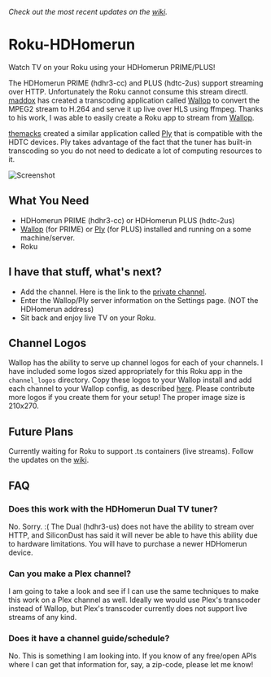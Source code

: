 *Check out the most recent updates on the [wiki](https://github.com/computmaxer/roku-hdhomerun/wiki/News-and-Updates).*

Roku-HDHomerun
==============

Watch TV on your Roku using your HDHomerun PRIME/PLUS!

The HDHomerun PRIME (hdhr3-cc) and PLUS (hdtc-2us) support streaming over HTTP.  Unfortunately the Roku cannot consume this stream directl. [maddox](https://github.com/maddox) has created a transcoding application called [Wallop](https://github.com/maddox/wallop) to convert the MPEG2 stream to H.264 and serve it up live over HLS using ffmpeg.  Thanks to his work, I was able to easily create a Roku app to stream from [Wallop](https://github.com/maddox/wallop).

[themacks](https://github.com/themacks) created a similar application called [Ply](https://github.com/themacks/ply) that is compatible with the HDTC devices. Ply takes advantage of the fact that the tuner has built-in transcoding so you do not need to dedicate a lot of computing resources to it.

![Screenshot](http://i.imgur.com/GJUiye0.png)


## What You Need
 * HDHomerun PRIME (hdhr3-cc) or HDHomerun PLUS (hdtc-2us)
 * [Wallop](https://github.com/maddox/wallop) (for PRIME) or [Ply](https://github.com/themacks/ply) (for PLUS) installed and running on a some machine/server.
 * Roku


## I have that stuff, what's next?
 * Add the channel. Here is the link to the [private channel](https://owner.roku.com/add/rokuhdhr).
 * Enter the Wallop/Ply server information on the Settings page. (NOT the HDHomerun address)
 * Sit back and enjoy live TV on your Roku.

## Channel Logos
Wallop has the ability to serve up channel logos for each of your channels.  I have included some logos sized appropriately for this Roku app in the `channel_logos` directory.  Copy these logos to your Wallop install and add each channel to your Wallop config, as described [here](https://github.com/maddox/wallop#network-logos). Please contribute more logos if you create them for your setup!  The proper image size is 210x270.

## Future Plans
Currently waiting for Roku to support .ts containers (live streams).
Follow the updates on the [wiki](https://github.com/computmaxer/roku-hdhomerun/wiki/News-and-Updates).

## FAQ

### Does this work with the HDHomerun Dual TV tuner?
No. Sorry. :(  The Dual (hdhr3-us) does not have the ability to stream over HTTP, and SiliconDust has said it will never be able to have this ability due to hardware limitations.  You will have to purchase a newer HDHomerun device.


### Can you make a Plex channel?
I am going to take a look and see if I can use the same techniques to make this work on a Plex channel as well.  Ideally we would use Plex's transcoder instead of Wallop, but Plex's transcoder currently does not support live streams of any kind.

### Does it have a channel guide/schedule?
No. This is something I am looking into.  If you know of any free/open APIs where I can get that information for, say, a zip-code, please let me know!
